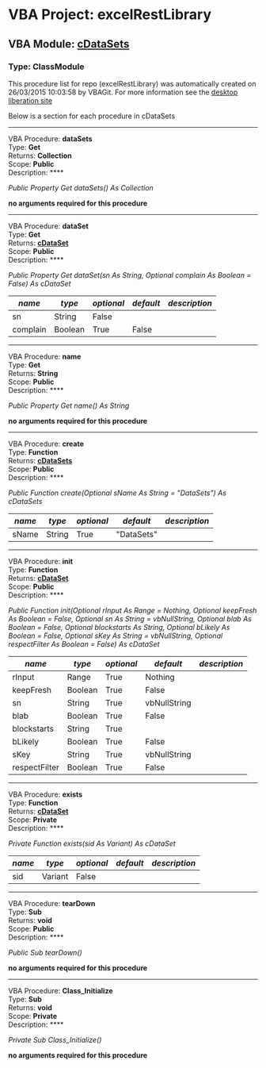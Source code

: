 # VBA Project: **excelRestLibrary**
## VBA Module: **[cDataSets](/libraries/cDataSets.cls "source is here")**
### Type: ClassModule  

This procedure list for repo (excelRestLibrary) was automatically created on 26/03/2015 10:03:58 by VBAGit.
For more information see the [desktop liberation site](http://ramblings.mcpher.com/Home/excelquirks/drivesdk/gettinggithubready "desktop liberation")

Below is a section for each procedure in cDataSets

---
VBA Procedure: **dataSets**  
Type: **Get**  
Returns: **Collection**  
Scope: **Public**  
Description: ****  

*Public Property Get dataSets() As Collection*  

**no arguments required for this procedure**


---
VBA Procedure: **dataSet**  
Type: **Get**  
Returns: **[cDataSet](/libraries/cDataSet_cls.md "cDataSet")**  
Scope: **Public**  
Description: ****  

*Public Property Get dataSet(sn As String, Optional complain As Boolean = False) As cDataSet*  

*name*|*type*|*optional*|*default*|*description*
---|---|---|---|---
sn|String|False||
complain|Boolean|True| False|


---
VBA Procedure: **name**  
Type: **Get**  
Returns: **String**  
Scope: **Public**  
Description: ****  

*Public Property Get name() As String*  

**no arguments required for this procedure**


---
VBA Procedure: **create**  
Type: **Function**  
Returns: **[cDataSets](/libraries/cDataSets_cls.md "cDataSets")**  
Scope: **Public**  
Description: ****  

*Public Function create(Optional sName As String = "DataSets") As cDataSets*  

*name*|*type*|*optional*|*default*|*description*
---|---|---|---|---
sName|String|True| "DataSets"|


---
VBA Procedure: **init**  
Type: **Function**  
Returns: **[cDataSet](/libraries/cDataSet_cls.md "cDataSet")**  
Scope: **Public**  
Description: ****  

*Public Function init(Optional rInput As Range = Nothing, Optional keepFresh As Boolean = False, Optional sn As String = vbNullString, Optional blab As Boolean = False, Optional blockstarts As String, Optional bLikely As Boolean = False, Optional sKey As String = vbNullString, Optional respectFilter As Boolean = False) As cDataSet*  

*name*|*type*|*optional*|*default*|*description*
---|---|---|---|---
rInput|Range|True| Nothing|
keepFresh|Boolean|True| False|
sn|String|True| vbNullString|
blab|Boolean|True| False|
blockstarts|String|True||
bLikely|Boolean|True| False|
sKey|String|True| vbNullString|
respectFilter|Boolean|True| False|


---
VBA Procedure: **exists**  
Type: **Function**  
Returns: **[cDataSet](/libraries/cDataSet_cls.md "cDataSet")**  
Scope: **Private**  
Description: ****  

*Private Function exists(sid As Variant) As cDataSet*  

*name*|*type*|*optional*|*default*|*description*
---|---|---|---|---
sid|Variant|False||


---
VBA Procedure: **tearDown**  
Type: **Sub**  
Returns: **void**  
Scope: **Public**  
Description: ****  

*Public Sub tearDown()*  

**no arguments required for this procedure**


---
VBA Procedure: **Class_Initialize**  
Type: **Sub**  
Returns: **void**  
Scope: **Private**  
Description: ****  

*Private Sub Class_Initialize()*  

**no arguments required for this procedure**
